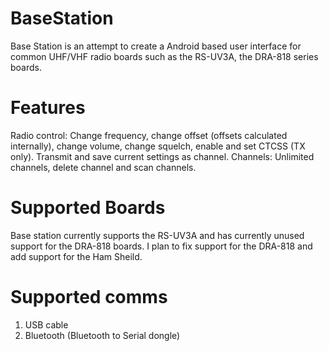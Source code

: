 # BaseStation
Base Station is an attempt to create a Android based user interface for common UHF/VHF radio boards such as the RS-UV3A, the DRA-818 series boards.

# Features
Radio control: Change frequency, change offset (offsets calculated internally), change volume, change squelch, enable and set CTCSS (TX only). Transmit and save current settings as channel.
Channels: Unlimited channels, delete channel and scan channels.

# Supported Boards
Base station currently supports the RS-UV3A and has currently unused support for the DRA-818 boards. I plan to fix support for the DRA-818 and add support for the Ham Sheild.

# Supported comms
1. USB cable
2. Bluetooth (Bluetooth to Serial dongle)
